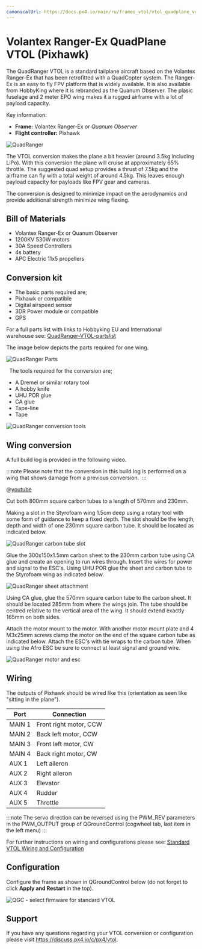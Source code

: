 ```yaml
---
canonicalUrl: https://docs.px4.io/main/ru/frames_vtol/vtol_quadplane_volantex_ranger_ex_pixhawk
---
```


# Volantex Ranger-Ex QuadPlane VTOL (Pixhawk)

The QuadRanger VTOL is a standard tailplane aircraft based on the Volantex Ranger-Ex that has been retrofitted with a QuadCopter system. The Ranger-Ex is an easy to fly FPV platform that is widely available. It is also available from HobbyKing where it is rebranded as the Quanum Observer. The plasic fuselage and 2 meter EPO wing makes it a rugged airframe with a lot of payload capacity.

Key information:

- **Frame:** Volantex Ranger-Ex or *Quanum Observer*
- **Flight controller:** Pixhawk

![QuadRanger](../../assets/airframes/vtol/quadranger_rangerex_pixhawk/quadranger_vtol_complete_build.jpg)

The VTOL conversion makes the plane a bit heavier (around 3.5kg including LiPo). With this conversion the plane will cruise at approximately 65% throttle. The suggested quad setup provides a thrust of 7.5kg and the airframe can fly with a total weight of around 4.5kg. This leaves enough payload capacity for payloads like FPV gear and cameras.

The conversion is designed to minimize impact on the aerodynamics and provide additional strength minimize wing flexing.


## Bill of Materials

- Volantex Ranger-Ex or Quanum Observer
- 1200KV 530W motors
- 30A Speed Controllers
- 4s battery
- APC Electric 11x5 propellers

## Conversion kit

-   The basic parts required are;
-   Pixhawk or compatible
-   Digital airspeed sensor
-   3DR Power module or compatible
-   GPS

For a full parts list with links to Hobbyking EU and International warehouse see: [QuadRanger-VTOL-partslist](https://px4.io/wp-content/uploads/2016/01/QuadRanger-VTOL-partslist-1.xlsx)

The image below depicts the parts required for one wing.

![QuadRanger Parts](../../assets/airframes/vtol/quadranger_rangerex_pixhawk/quadranger_vtol_parts_for_one_wing.jpg)

  The tools required for the conversion are;

-   A Dremel or similar rotary tool
-   A hobby knife
-   UHU POR glue
-   CA glue
-   Tape-line
-   Tape

![QuadRanger conversion tools](../../assets/airframes/vtol/quadranger_rangerex_pixhawk/quadranger_vtol_conversion_tools.jpg)

## Wing conversion

A full build log is provided in the following video.

:::note
Please note that the conversion in this build log is performed on a wing that shows damage from a previous conversion. 
:::

@[youtube](https://youtu.be/l_ppJ_HhAUQ)

Cut both 800mm square carbon tubes to a length of 570mm and 230mm.

Making a slot in the Styrofoam wing 1.5cm deep using a rotary tool with some form of guidance to keep a fixed depth. The slot should be the length, depth and width of one 230mm square carbon tube. It should be located as indicated below.

![QuadRanger carbon tube slot](../../assets/airframes/vtol/quadranger_rangerex_pixhawk/quadranger_vtol_carbon_tube_slot.jpg)

Glue the 300x150x1.5mm carbon sheet to the 230mm carbon tube using CA glue and create an opening to run wires through. Insert the wires for power and signal to the ESC's. Using UHU POR glue the sheet and carbon tube to the Styrofoam wing as indicated below.

![QuadRanger sheet attachment](../../assets/airframes/vtol/quadranger_rangerex_pixhawk/quadranger_vtol_sheet_attachment.jpg)

Using CA glue, glue the 570mm square carbon tube to the carbon sheet. It should be located 285mm from where the wings join. The tube should be centred relative to the vertical area of the wing. It should extend exactly 165mm on both sides.

Attach the motor mount to the motor. With another motor mount plate and 4 M3x25mm screws clamp the motor on the end of the square carbon tube as indicated below. Attach the ESC's with tie wraps to the carbon tube. When using the Afro ESC be sure to connect at least signal and ground wire.

![QuadRanger motor and esc](../../assets/airframes/vtol/quadranger_rangerex_pixhawk/quadranger_vtol_motor_and_esc.jpg)

## Wiring

The outputs of Pixhawk should be wired like this (orientation as seen like "sitting in the plane").

| Port   | Connection             |
| ------ | ---------------------- |
| MAIN 1 | Front right motor, CCW |
| MAIN 2 | Back left motor, CCW   |
| MAIN 3 | Front left motor, CW   |
| MAIN 4 | Back right motor, CW   |
| AUX  1 | Left aileron           |
| AUX  2 | Right aileron          |
| AUX  3 | Elevator               |
| AUX  4 | Rudder                 |
| AUX  5 | Throttle               |


:::note
The servo direction can be reversed using the PWM\_REV parameters in the PWM\_OUTPUT group of QGroundControl (cogwheel tab, last item in the left menu)
:::

For further instructions on wiring and configurations please see: [Standard VTOL Wiring and Configuration](../config_vtol/vtol_quad_configuration.md)


## Configuration

Configure the frame as shown in QGroundControl below (do not forget to click **Apply and Restart** in the top).

![QGC - select firmware for standard VTOL](../../assets/airframes/vtol/funcub_pixhawk/qgc_firmware_standard_vtol_fun_cub_quad.png)


## Support

If you have any questions regarding your VTOL conversion or configuration please visit <https://discuss.px4.io/c/px4/vtol>.


